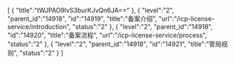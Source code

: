 [
	{
		"title":"tWJPAO9lvS3burKJvQn6JA=="
	},
	{
		"level":"2",
		"parent_id":"14918",
		"id":"14919",
		"title":"备案介绍",
		"url":"/icp-license-service/introduction",
		"status":"2"
	},
	{
		"level":"2",
		"parent_id":"14918",
		"id":"14920",
		"title":"备案流程",
		"url":"/icp-license-service/process",
		"status":"2"
	},
	{
		"level":"2",
		"parent_id":"14918",
		"id":"14921",
		"title":"管局规则",
		"status":"2"
	}
]